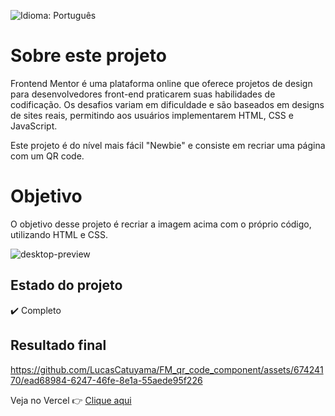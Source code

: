 ![Idioma: Português](https://img.shields.io/badge/Idioma-Português-blue.svg)

# Sobre este projeto
Frontend Mentor é uma plataforma online que oferece projetos de design para desenvolvedores front-end praticarem suas habilidades de codificação. Os desafios variam em dificuldade e são baseados em designs de sites reais, permitindo aos usuários implementarem HTML, CSS e JavaScript.

Este projeto é do nível mais fácil "Newbie" e consiste em recriar uma página com um QR code.

# Objetivo
O objetivo desse projeto é recriar a imagem acima com o próprio código, utilizando HTML e CSS.

![desktop-preview](https://github.com/LucasCatuyama/FM_qr_code_component/assets/67424170/64a0e72a-773a-4955-ae92-9319b5506e65)

## Estado do projeto
✔️ Completo

## Resultado final
https://github.com/LucasCatuyama/FM_qr_code_component/assets/67424170/ead68984-6247-46fe-8e1a-55aede95f226


Veja no Vercel 👉 [Clique aqui](https://fm-qr-code-component-alpha.vercel.app/) <br>
